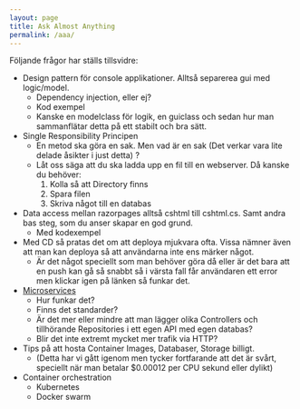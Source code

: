 ```yaml
---
layout: page
title: Ask Almost Anything
permalink: /aaa/
---
```


Följande frågor har ställs tillsvidre:
* Design pattern för console applikationer. Alltså separerea gui med logic/model. 
    * Dependency injection, eller ej? 
    * Kod exempel
    * Kanske en modelclass för logik, en guiclass och sedan hur man sammanflätar detta på ett stabilt och bra sätt.
* Single Responsibility Principen
    * En metod ska göra en sak. Men vad är en sak (Det verkar vara lite delade åsikter i just detta) ? 
    * Låt oss säga att du ska ladda upp en fil till en webserver. Då kanske du behöver:
        1. Kolla så att Directory finns
        1. Spara filen
        1. Skriva något till en databas
* Data access mellan razorpages alltså cshtml till cshtml.cs. Samt andra bas steg, som du anser skapar en god grund. 
    * Med kodexempel
* Med CD så pratas det om att deploya mjukvara ofta. Vissa nämner även att man kan deploya så att användarna inte ens märker något. 
    * Är det något speciellt som man behöver göra då eller är det bara att en push kan gå så snabbt så i värsta fall får användaren ett error men klickar igen på länken så funkar det.
* [Microservices](1/)
    * Hur funkar det? 
    * Finns det standarder? 
    * Är det mer eller mindre att man lägger olika Controllers och tillhörande Repositories i ett egen API med egen databas? 
    * Blir det inte extremt mycket mer trafik via HTTP?
* Tips på att hosta Container Images, Databaser, Storage billigt. 
    * (Detta har vi gått igenom men tycker fortfarande att det är svårt, speciellt när man betalar $0.00012 per CPU sekund eller dylikt)
* Container orchestration
    * Kubernetes
    * Docker swarm